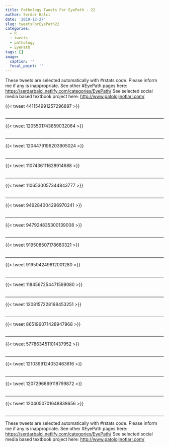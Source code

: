 ```yaml
---
title: Pathology Tweets For EyePath - 22
author: Serdar Balci
date: '2019-12-27'
slug: tweetsForEyePath22
categories:
  - R
  - tweets
  - pathology
  - EyePath
tags: []
image:
  caption: ''
  focal_point: ''
---
```



These tweets are selected automatically with #rstats code. Please inform me if any is inappropriate.
See other #EyePath pages here: https://serdarbalci.netlify.com/categories/EyePath/ 
See selected social media based textbook project here: http://www.patolojinotlari.com/

{{< tweet 441154991257296897 >}}
<br>
<br>
<hr>
{{< tweet 1205501743859032064 >}}
<br>
<br>
<hr>
{{< tweet 1204479196203905024 >}}
<br>
<br>
<hr>
{{< tweet 1107436111628914688 >}}
<br>
<br>
<hr>
{{< tweet 1106530057344843777 >}}
<br>
<br>
<hr>
{{< tweet 949284004296970241 >}}
<br>
<br>
<hr>
{{< tweet 947924835300139008 >}}
<br>
<br>
<hr>
{{< tweet 919508507178680321 >}}
<br>
<br>
<hr>
{{< tweet 919504249612001280 >}}
<br>
<br>
<hr>
{{< tweet 1184567254471598080 >}}
<br>
<br>
<hr>
{{< tweet 1208157228198453251 >}}
<br>
<br>
<hr>
{{< tweet 865196071428947968 >}}
<br>
<br>
<hr>
{{< tweet 577863451101437952 >}}
<br>
<br>
<hr>
{{< tweet 1210399124052463616 >}}
<br>
<br>
<hr>
{{< tweet 1207296669118799872 >}}
<br>
<br>
<hr>
{{< tweet 1204050701648838656 >}}
<br>
<br>
<hr>


These tweets are selected automatically with #rstats code. Please inform me if any is inappropriate.
See other #EyePath pages here: https://serdarbalci.netlify.com/categories/EyePath/ 
See selected social media based textbook project here: http://www.patolojinotlari.com/
